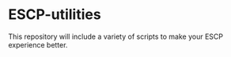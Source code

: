 # ESCP-utilities

This repository will include a variety of scripts to make your ESCP experience better.

